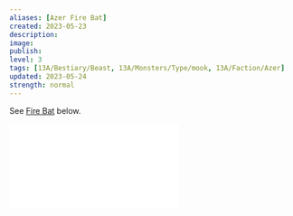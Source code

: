 ```yaml
---
aliases: [Azer Fire Bat]
created: 2023-05-23
description: 
image: 
publish: 
level: 3
tags: [13A/Bestiary/Beast, 13A/Monsters/Type/mook, 13A/Faction/Azer]
updated: 2023-05-24
strength: normal
---
```


See [Fire Bat](../Bat/Fire-Bat.md) below.

![Fire Bat](../Bat/Fire%20Bat.md)